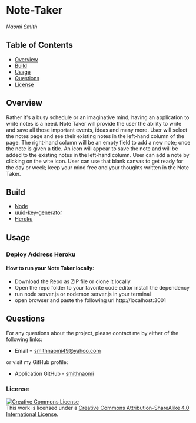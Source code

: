 # Note-Taker

_Naomi Smith_

## Table of Contents

- [Overview](#Overview)
- [Build](#Build)
- [Usage](#Usage)
- [Questions](#questions)
- [License](#license)

## Overview

<p>Rather it's a busy schedule or an imaginative mind, having an application to write notes is a need. Note Taker will provide the user the ability to write and save all those important events, ideas and many more. User will select the notes page and see their existing notes in the left-hand column of the page. The right-hand column will be an empty field to add a new note; once the note is given a title. An icon will appear to save the note and will be added to the existing notes in the left-hand column. User can add a note by clicking on the wite icon. User can use that blank canvas to get ready for the day or week; keep your mind free and your thoughts written in the Note Taker.  <p>

## Build

- [Node](https://www.codecademy.com/articles/what-is-node)
- [uuid-key-generator](https://www.npmjs.com/package/uuid-key-generator)
- [Heroku](https://www.heroku.com/)

## Usage

<!-- screenshot or demo screencastify -->
<!-- [code refactor screenshot](assets/images/Portfolio1.png) -->

### Deploy Address Heroku

<!-- [smithnaomi](https://github.com/smithnaomi/Note-Taker) -->

#### How to run your Note Taker locally:

- Download the Repo as ZIP file or clone it locally
- Open the repo folder to your favorite code editor
  install the dependency
- run node server.js or nodemon server.js in your terminal
- open browser and paste the following url http://localhost:3001

## Questions

For any questions about the project, please contact me by either of the following links:

- Email = smithnaomi49@yahoo.com

or visit my GitHub profile:

- Application GitHub - [smithnaomi](https://github.com/smithnaomi/Note-Taker)

### License

<a rel="license" href="http://creativecommons.org/licenses/by-sa/4.0/"><img alt="Creative Commons License" style="border-width:0" src="https://i.creativecommons.org/l/by-sa/4.0/88x31.png" /></a><br />This work is licensed under a <a rel="license" href="http://creativecommons.org/licenses/by-sa/4.0/">Creative Commons Attribution-ShareAlike 4.0 International License</a>.
